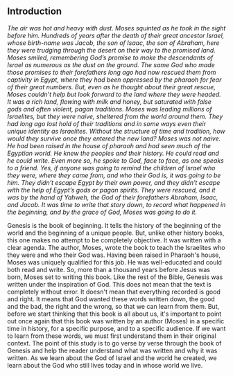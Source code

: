 ## Introduction

*The air was hot and heavy with dust. Moses squinted as he took in the sight before him. Hundreds of years after the death of their great ancestor Israel, whose birth-name was Jacob, the son of Isaac, the son of Abraham, here they were trudging through the desert on their way to the promised land. Moses smiled, remembering God’s promise to make the descendants of Israel as numerous as the dust on the ground. The same God who made those promises to their forefathers long ago had now rescued them from captivity in Egypt, where they had been oppressed by the pharaoh for fear of their great numbers. But, even as he thought about their great rescue, Moses couldn’t help but look forward to the land where they were headed. It was a rich land, flowing with milk and honey, but saturated with false gods and often violent, pagan traditions. Moses was leading millions of Israelites, but they were naive, sheltered from the world around them. They had long ago lost hold of their traditions and in some ways even their unique identity as Israelites. Without the structure of time and tradition, how would they survive once they entered the new land? Moses was not naive. He had been raised in the house of pharaoh and had seen much of the Egyptian world. He knew the peoples and their history. He could read and he could write. Even more so, he spoke to God, face to face, as one speaks to a friend. Yes, if anyone was going to remind the children of Israel who they were, where they came from, and who their God is, it was going to be him. They didn’t escape Egypt by their own power, and they didn’t escape with the help of Egypt’s gods or pagan spirits. They were rescued, and it was by the hand of Yahweh, the God of their forefathers Abraham, Isaac, and Jacob. It was time to write that story down, to record what happened in the beginning, and by the grace of God, Moses was going to do it.*

Genesis is the book of beginning. It tells the history of the beginning of the world and the beginning of a unique people. But, unlike other history books, this one makes no attempt to be completely objective. It was written with a clear agenda. The author, Moses, wrote the book to teach the Israelites who they were and who their God was. Having been raised in Pharaoh's house, Moses was uniquely qualified for this job. He was well-educated and could both read and write. So, more than a thousand years before Jesus was born, Moses set to writing this book. Like the rest of the Bible, Genesis was written under the inspiration of God. This does not mean that the text is completely without error. It doesn't mean that everything recorded is good and right. It means that God wanted these words written down, the good and the bad, the right and the wrong, so that we can learn from them. But, before we start thinking that this book is all about us, it's important to point out once again that this book was written by an author (Moses) in a specific time in history, for a specific purpose, and to a specific audience. If we want to learn from these words, we must first understand them in their original context. The point of this study is to go verse by verse through the book of Genesis and help the reader understand what was written and why it was written. As we learn about the God of Israel and the world he created, we learn about the God who still lives today and in whose world we live.
